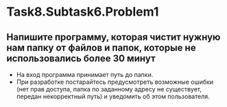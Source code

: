 # Task8.Subtask6.Problem1
## Напишите программу, которая чистит нужную нам папку от файлов  и папок, которые не использовались более 30 минут 
* На вход программа принимает путь до папки. 
* При разработке постарайтесь предусмотреть возможные ошибки (нет прав доступа, папка по заданному адресу не существует, передан некорректный путь) и уведомить об этом пользователя.
